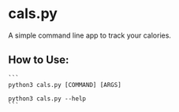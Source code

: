 # cals.py
A simple command line app to track your calories.

## How to Use:
    ```
    python3 cals.py [COMMAND] [ARGS]
    
    python3 cals.py --help
    ```

